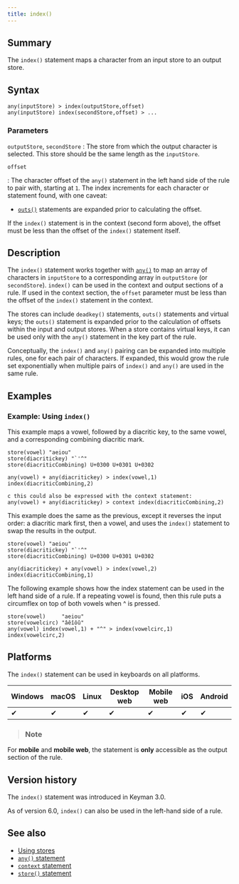 ```yaml
---
title: index()
---
```


## Summary

The `index()` statement maps a character from an input store to an output store.

## Syntax

```
any(inputStore) > index(outputStore,offset)
any(inputStore) index(secondStore,offset) > ...
```

### Parameters

`outputStore`, `secondStore`
: The store from which the output character is selected. This store should be
  the same length as the `inputStore`.

`offset`

: The character offset of the `any()` statement in the left hand side of the
  rule to pair with, starting at `1`. The index increments for each character or
  statement found, with one caveat:

  - [`outs()`](outs) statements are expanded prior to calculating the offset.

  If the `index()` statement is in the context (second form above), the offset
  must be less than the offset of the `index()` statement itself.

## Description

The `index()` statement works together with [`any()`](any) to map an array of
characters in `inputStore` to a corresponding array in `outputStore` (or
`secondStore`). `index()` can be used in the context and output sections of a
rule. If used in the context section, the `offset` parameter must be less than
the offset of the `index()` statement in the context.

The stores can include `deadkey()` statements, `outs()` statements and virtual
keys; the `outs()` statement is expanded prior to the calculation of offsets
within the input and output stores. When a store contains virtual keys, it can
be used only with the `any()` statement in the key part of the rule.

Conceptually, the `index()` and `any()` pairing can be expanded into multiple
rules, one for each pair of characters. If expanded, this would grow the rule
set exponentially when multiple pairs of `index()` and `any()` are used in the
same rule.

## Examples

### Example: Using `index()`

This example maps a vowel, followed by a diacritic key, to the same vowel, and a
corresponding combining diacritic mark.

```
store(vowel) "aeiou"
store(diacritickey) "`'^"
store(diacriticCombining) U+0300 U+0301 U+0302

any(vowel) + any(diacritickey) > index(vowel,1) index(diacriticCombining,2)

c this could also be expressed with the context statement:
any(vowel) + any(diacritickey) > context index(diacriticCombining,2)
```

This example does the same as the previous, except it reverses the input order:
a diacritic mark first, then a vowel, and uses the `index()` statement to swap
the results in the output.

```
store(vowel) "aeiou"
store(diacritickey) "`'^"
store(diacriticCombining) U+0300 U+0301 U+0302

any(diacritickey) + any(vowel) > index(vowel,2) index(diacriticCombining,1)
```

The following example shows how the index statement can be used in the left hand
side of a rule. If a repeating vowel is found, then this rule puts a circumflex
on top of both vowels when <key>^</key> is pressed.

```
store(vowel)     "aeiou"
store(vowelcirc) "âêîôû"
any(vowel) index(vowel,1) + "^" > index(vowelcirc,1) index(vowelcirc,2)
```

## Platforms

The `index()` statement can be used in keyboards on all platforms.

| Windows | macOS | Linux | Desktop web | Mobile web | iOS | Android |
|---------|-------|-------|-------------|------------|-----|---------|
| ✔       | ✔     | ✔    | ✔          | ✔          | ✔  | ✔       |

> ### Note
For **mobile** and **mobile web**, the statement is **only** accessible as the
output section of the rule.

## Version history

The `index()` statement was introduced in Keyman 3.0.

As of version 6.0, `index()` can also be used in the left-hand side of a rule.

## See also

-   [Using stores](../guide/stores)
-   [`any()` statement](../reference/any)
-   [`context` statement](../reference/context.md)
-   [`store()` statement](../reference/store.md)
